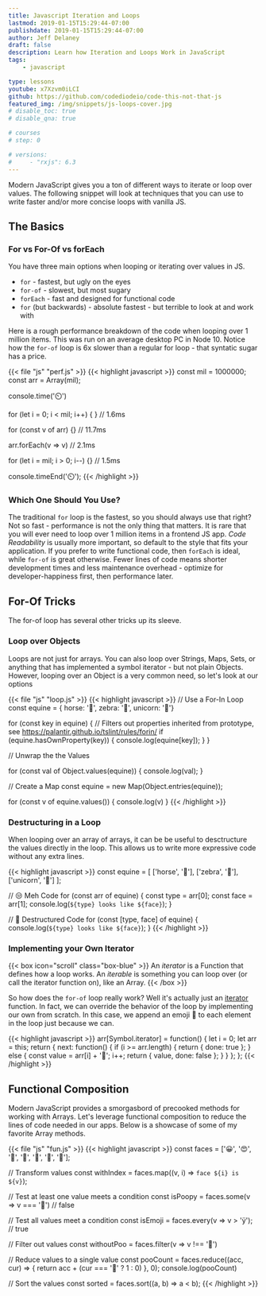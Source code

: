 ```yaml
---
title: Javascript Iteration and Loops
lastmod: 2019-01-15T15:29:44-07:00
publishdate: 2019-01-15T15:29:44-07:00
author: Jeff Delaney
draft: false
description: Learn how Iteration and Loops Work in JavaScript
tags: 
    - javascript

type: lessons
youtube: x7Xzvm0iLCI
github: https://github.com/codediodeio/code-this-not-that-js 
featured_img: /img/snippets/js-loops-cover.jpg
# disable_toc: true
# disable_qna: true

# courses
# step: 0

# versions: 
#     - "rxjs": 6.3
---
```


Modern JavaScript gives you a ton of different ways to iterate or loop over values. The following snippet will look at techniques that you can use to write faster and/or more concise loops with vanilla JS. 

## The Basics

### For vs For-Of vs forEach

You have three main options when looping or iterating over values in JS. 

- `for` - fastest, but ugly on the eyes
- `for-of` - slowest, but most sugary
- `forEach` - fast and designed for functional code
- `for` (but backwards) - absolute fastest - but terrible to look at and work with

Here is a rough performance breakdown of the code when looping over 1 million items. This was run on an average desktop PC in Node 10. Notice how the `for-of` loop is 6x slower than a regular for loop - that syntatic sugar has a price. 

{{< file "js" "perf.js" >}}
{{< highlight javascript >}}
const mil = 1000000; 
const arr = Array(mil);

console.time('⏲️')


for (let i = 0; i < mil; i++) { }  // 1.6ms

for (const v of arr) {}  // 11.7ms

arr.forEach(v => v) // 2.1ms

for (let i = mil; i > 0; i--) {} // 1.5ms

console.timeEnd('⏲️');
{{< /highlight >}}


### Which One Should You Use?

The traditional `for` loop is the fastest, so you should always use that right? Not so fast -  performance is not the only thing that matters. It is rare that you will ever need to loop over 1 million items in a frontend JS app. *Code Readability* is usually more important, so default to the style that fits your application. If you prefer to write functional code, then `forEach` is ideal, while `for-of` is great otherwise. Fewer lines of code means shorter development times and less maintenance overhead - optimize for developer-happiness first, then performance later. 


## For-Of Tricks

The for-of loop has several other tricks up its sleeve. 

### Loop over Objects

Loops are not just for arrays. You can also loop over Strings, Maps, Sets, or anything that has implemented a symbol iterator - but not plain Objects. However, looping over an Object is a very common need, so let's look at our options

{{< file "js" "loop.js" >}}
{{< highlight javascript >}}
// Use a For-In Loop
const equine = { horse: '🐴', zebra: '🦓', unicorn: '🦄'}

for (const key in equine) {
    // Filters out properties inherited from prototype, see https://palantir.github.io/tslint/rules/forin/
    if (equine.hasOwnProperty(key)) {
        console.log(equine[key]);
    }
}

// Unwrap the the Values

for (const val of Object.values(equine)) {
    console.log(val);
}

// Create a Map
const equine = new Map(Object.entries(equine));

for (const v of equine.values()) {
    console.log(v)
}
{{< /highlight >}}

### Destructuring in a Loop

When looping over an array of arrays, it can be be useful to desctructure the values directly in the loop. This allows us to write more expressive code without any extra lines. 

{{< highlight javascript >}}
const equine = [
    ['horse', '🐴'],
    ['zebra', '🦓'],
    ['unicorn', '🦄']
];

// 😒 Meh Code
for (const arr of equine) {
    const type = arr[0];
    const face = arr[1];
    console.log(`${type} looks like ${face}`);
}

// 🤯 Destructured Code
for (const [type, face] of equine) {
    console.log(`${type} looks like ${face}`);
}
{{< /highlight >}}

### Implementing your Own Iterator

{{< box icon="scroll" class="box-blue" >}}
An *iterator* is a Function that defines how a loop works. An *iterable* is something you can loop over (or call the iterator function on), like an Array. 
{{< /box >}}

So how does the `for-of` loop really work? Well it's actually just an [iterator](https://developer.mozilla.org/en-US/docs/Web/JavaScript/Guide/Iterators_and_Generators) function. In fact, we can override the behavior of the loop by implementing our own from scratch. In this case, we append an emoji 🙈 to each element in the loop just because we can. 

{{< highlight javascript >}}
arr[Symbol.iterator] = function() {
  let i = 0;
  let arr = this;
  return {
    next: function() {
      if (i >= arr.length) {
        return { done: true };
      } else {
        const value = arr[i] + '🙈';
        i++;
        return { value, done: false };
      }
    }
  };
};
{{< /highlight >}}

## Functional Composition

Modern JavaScript provides a smorgasbord of precooked methods for working with Arrays. Let's leverage functional composition to reduce the lines of code needed in our apps. Below is a showcase of some of my favorite Array methods. 

{{< file "js" "fun.js" >}}
{{< highlight javascript >}}
const faces = ['😀', '😍', '🤤', '🤯', '💩', '🤠', '🥳'];

// Transform values
const withIndex = faces.map((v, i) => `face ${i} is ${v}`);

// Test at least one value meets a condition
const isPoopy = faces.some(v => v === '💩')
// false

// Test all values meet a condition
const isEmoji = faces.every(v => v > 'ÿ');
// true


// Filter out values
const withoutPoo = faces.filter(v => v !== '💩')

// Reduce values to a single value
const pooCount = faces.reduce((acc, cur) => {
    return acc + (cur === '💩' ? 1 : 0)
}, 0);
console.log(pooCount)

// Sort the values
const sorted = faces.sort((a, b) => a < b);
{{< /highlight >}}
